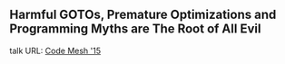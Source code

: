 ## Harmful GOTOs, Premature Optimizations and Programming Myths are The Root of All Evil

talk URL:
[Code Mesh '15](https://www.youtube.com/watch?v=Li-KDubBIDE)
